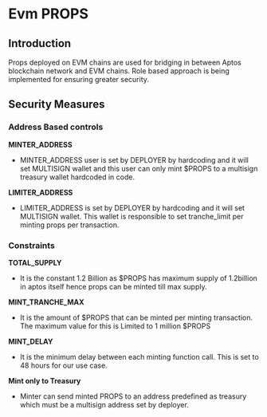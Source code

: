 # Evm PROPS

## Introduction

Props deployed on EVM chains are used for bridging in between Aptos blockchain network and EVM chains.
Role based approach is being implemented for ensuring greater security.

## Security Measures

### Address Based controls

**MINTER_ADDRESS**

- MINTER_ADDRESS user is set by DEPLOYER by hardcoding and it will set MULTISIGN wallet and this user can only mint $PROPS to a multisign treasury wallet hardcoded in code.

**LIMITER_ADDRESS**

- LIMITER_ADDRESS is set by DEPLOYER by hardcoding and it will set MULTISIGN wallet. This wallet is responsible to set tranche_limit per minting props per transaction.

### Constraints

**TOTAL_SUPPLY**

- It is the constant 1.2 Billion as $PROPS has maximum supply of 1.2billion in aptos itself hence props can be minted till max supply.

**MINT_TRANCHE_MAX**

- It is the amount of $PROPS that can be minted per minting transaction. The maximum value for this is
  Limited to 1 million $PROPS

**MINT_DELAY**

- It is the minimum delay between each minting function call. This is set to 48 hours for our use case.

**Mint only to Treasury**

- Minter can send minted PROPS to an address predefined as treasury which must be a multisign address set by deployer.
